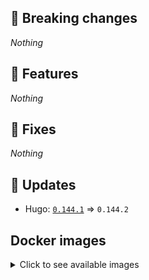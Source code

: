## :loudspeaker: Breaking changes

*Nothing*


## :tada: Features

*Nothing*


## :bug: Fixes

*Nothing*


## :heartbeat: Updates

* Hugo: [`0.144.1`](https://github.com/floryn90/docker-hugo/releases/tag/0.144.1) => `0.144.2`


## Docker images

<details>
<summary>Click to see available images</summary>

This release is available from Docker Hub as project `floryn90/hugo` with the following tags:

| Alias tags                   | Version specific tags                      |
| ---------------------------- | ------------------------------------------ |
| `busybox`, `latest`          | `0.144.2-busybox`, `0.144.2`                     |
| `busybox-ci`, `ci`           | `0.144.2-busybox-ci`, `0.144.2-ci`               |
| `busybox-onbuild`, `onbuild` | `0.144.2-busybox-onbuild`, `0.144.2-onbuild`     |
| `alpine`                     | `0.144.2-alpine`                              |
| `alpine-ci`                  | `0.144.2-alpine-ci`                           |
| `alpine-onbuild`             | `0.144.2-alpine-onbuild`                      |
| `asciidoctor`                | `0.144.2-asciidoctor`                         |
| `asciidoctor-ci`             | `0.144.2-asciidoctor-ci`                      |
| `asciidoctor-onbuild`        | `0.144.2-asciidoctor-onbuild`                 |
| `pandoc`                     | `0.144.2-pandoc`                              |
| `pandoc-ci`                  | `0.144.2-pandoc-ci`                           |
| `pandoc-onbuild`             | `0.144.2-pandoc-onbuild`                      |
| `ext-alpine`                 | `0.144.2-ext-alpine`                          |
| `ext-alpine-ci`              | `0.144.2-ext-alpine-ci`                       |
| `ext-alpine-onbuild`         | `0.144.2-ext-alpine-onbuild`                  |
| `ext-asciidoctor`            | `0.144.2-ext-asciidoctor`                     |
| `ext-asciidoctor-ci`         | `0.144.2-ext-asciidoctor-ci`                  |
| `ext-asciidoctor-onbuild`    | `0.144.2-ext-asciidoctor-onbuild`             |
| `ext-pandoc`                 | `0.144.2-ext-pandoc`                          |
| `ext-pandoc-ci`              | `0.144.2-ext-pandoc-ci`                       |
| `ext-pandoc-onbuild`         | `0.144.2-ext-pandoc-onbuild`                  |
| `debian`                     | `0.144.2-debian`                              |
| `debian-ci`                  | `0.144.2-debian-ci`                           |
| `debian-onbuild`             | `0.144.2-debian-onbuild`                      |
| `ext-debian`, `ext`, `latest-ext` | `0.144.2-ext-debian`, `0.144.2-ext`         |
| `ext-debian-ci`, `ext-ci`    | `0.144.2-ext-debian-ci`, `0.144.2-ext-ci`        |
| `ext-debian-onbuild`, `ext-onbuild` | `0.144.2-ext-debian-onbuild`, `0.144.2-ext-onbuild` |
| `ubuntu`                     | `0.144.2-ubuntu`                            |
| `ubuntu-ci`                  | `0.144.2-ubuntu-ci`                         |
| `ubuntu-onbuild`             | `0.144.2-ubuntu-onbuild`                    |
| `ext-ubuntu`                 | `0.144.2-ext-ubuntu`                        |
| `ext-ubuntu-ci`              | `0.144.2-ext-ubuntu-ci`                     |
| `ext-ubuntu-onbuild`         | `0.144.2-ext-ubuntu-onbuild`                |
</details>